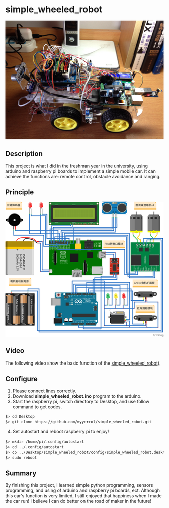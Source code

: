 # simple_wheeled_robot

![simple_wheeled_robot](.images/simple_wheeled_robot_3.jpg)

## Description

This project is what I did in the freshman year in the university, using arduino and raspberry pi boards to implement a simple mobile car. It can achieve the functions are: remote control, obstacle avoidance and ranging.

## Principle

![simple_wheeled_robot_fritzing](.images/simple_wheeled_robot_fritzing.png)

## Video

The following video show the basic function of the [simple_wheeled_robot)](https://www.bilibili.com/video/BV19J411Q79D).

## Configure

1. Please connect lines correctly.
2. Download **simple_wheeled_robot.ino** program to the arduino.
3. Start the raspberry pi, switch directory to Desktop, and use follow command to get codes.

  ```sh
  $> cd Desktop
  $> git clone https://github.com/myyerrol/simple_wheeled_robot.git
  ```

4. Set autostart and reboot raspberry pi to enjoy!

  ```sh
  $> mkdir /home/pi/.config/autostart
  $> cd ../.config/autostart
  $> cp ../Desktop/simple_wheeled_robot/config/simple_wheeled_robot.desktop ./
  $> sudo reboot
  ```

## Summary

By finishing this project, I learned simple python programming, sensors programming, and using of arduino and raspberry pi boards, ect. Although this car's function is very limited, I still enjoyed that happiness when I made the car run! I believe I can do better on the road of maker in the future!
